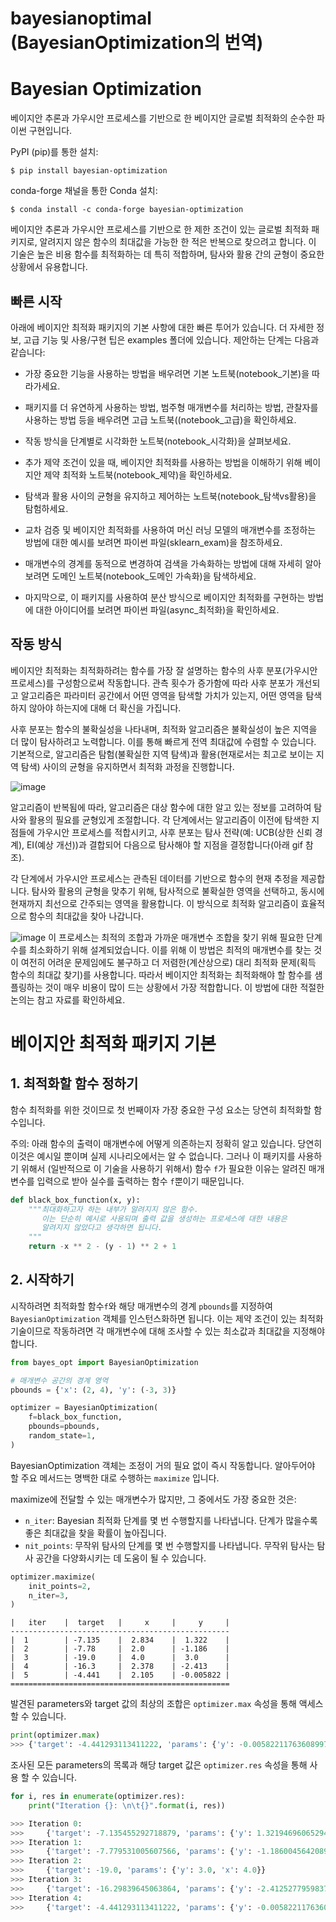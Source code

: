 # bayesianoptimal (BayesianOptimization의 번역)


# Bayesian Optimization

베이지안 추론과 가우시안 프로세스를 기반으로 한 베이지안 글로벌 최적화의 순수한 파이썬 구현입니다.

PyPI (pip)를 통한 설치:

```console
$ pip install bayesian-optimization
```

conda-forge 채널을 통한 Conda 설치:

```console
$ conda install -c conda-forge bayesian-optimization
```

베이지안 추론과 가우시안 프로세스를 기반으로 한 제한 조건이 있는 글로벌 최적화 패키지로, 알려지지 않은 함수의 최대값을 가능한 한 적은 반복으로 찾으려고 합니다. 이 기술은 높은 비용 함수를 최적화하는 데 특히 적합하며, 탐사와 활용 간의 균형이 중요한 상황에서 유용합니다.

## 빠른 시작
아래에 베이지안 최적화 패키지의 기본 사항에 대한 빠른 투어가 있습니다. 더 자세한 정보, 고급 기능 및 사용/구현 팁은 examples 폴더에 있습니다. 제안하는 단계는 다음과 같습니다:

- 가장 중요한 기능을 사용하는 방법을 배우려면 기본 노트북(notebook_기본)을 따라가세요.

- 패키지를 더 유연하게 사용하는 방법, 범주형 매개변수를 처리하는 방법, 관찰자를 사용하는 방법 등을 배우려면 고급 노트북((notebook_고급)을 확인하세요.

- 작동 방식을 단계별로 시각화한 노트북(notebook_시각화)을 살펴보세요.

- 추가 제약 조건이 있을 때, 베이지안 최적화를 사용하는 방법을 이해하기 위해 베이지안 제약 최적화 노트북(notebook_제약)을 확인하세요.

- 탐색과 활용 사이의 균형을 유지하고 제어하는 노트북(notebook_탐색vs활용)을 탐험하세요.

- 교차 검증 및 베이지안 최적화를 사용하여 머신 러닝 모델의 매개변수를 조정하는 방법에 대한 예시를 보려면 파이썬 파일(sklearn_exam)을 참조하세요.

- 매개변수의 경계를 동적으로 변경하여 검색을 가속화하는 방법에 대해 자세히 알아보려면 도메인 노트북(notebook_도메인 가속화)을 탐색하세요.

- 마지막으로, 이 패키지를 사용하여 분산 방식으로 베이지안 최적화를 구현하는 방법에 대한 아이디어를 보려면 파이썬 파일(async_최적화)을 확인하세요.


## 작동 방식
베이지안 최적화는 최적화하려는 함수를 가장 잘 설명하는 함수의 사후 분포(가우시안 프로세스)를 구성함으로써 작동합니다. 관측 횟수가 증가함에 따라 사후 분포가 개선되고 알고리즘은 파라미터 공간에서 어떤 영역을 탐색할 가치가 있는지, 어떤 영역을 탐색하지 않아야 하는지에 대해 더 확신을 가집니다.

사후 분포는 함수의 불확실성을 나타내며, 최적화 알고리즘은 불확실성이 높은 지역을 더 많이 탐사하려고 노력합니다. 이를 통해 빠르게 전역 최대값에 수렴할 수 있습니다. 기본적으로, 알고리즘은 탐험(불확실한 지역 탐색)과 활용(현재로서는 최고로 보이는 지역 탐색) 사이의 균형을 유지하면서 최적화 과정을 진행합니다.

![image](https://github.com/qor6/bayesianoptimal/assets/87318054/271fac58-1e07-43c4-85fc-6dc694ed260a)

알고리즘이 반복됨에 따라, 알고리즘은 대상 함수에 대한 알고 있는 정보를 고려하여 탐사와 활용의 필요를 균형있게 조절합니다. 각 단계에서는 알고리즘이 이전에 탐색한 지점들에 가우시안 프로세스를 적합시키고, 사후 분포는 탐사 전략(예: UCB(상한 신뢰 경계), EI(예상 개선))과 결합되어 다음으로 탐사해야 할 지점을 결정합니다(아래 gif 참조).

각 단계에서 가우시안 프로세스는 관측된 데이터를 기반으로 함수의 현재 추정을 제공합니다. 탐사와 활용의 균형을 맞추기 위해, 탐사적으로 불확실한 영역을 선택하고, 동시에 현재까지 최선으로 간주되는 영역을 활용합니다. 이 방식으로 최적화 알고리즘이 효율적으로 함수의 최대값을 찾아 나갑니다.

![image](https://github.com/qor6/bayesianoptimal/assets/87318054/bdbbf3ae-46a0-4a9a-93c4-a9947cd1f60b)
이 프로세스는 최적의 조합과 가까운 매개변수 조합을 찾기 위해 필요한 단계 수를 최소화하기 위해 설계되었습니다. 이를 위해 이 방법은 최적의 매개변수를 찾는 것이 여전히 어려운 문제임에도 불구하고 더 저렴한(계산상으로) 대리 최적화 문제(획득 함수의 최대값 찾기)를 사용합니다. 따라서 베이지안 최적화는 최적화해야 할 함수를 샘플링하는 것이 매우 비용이 많이 드는 상황에서 가장 적합합니다. 이 방법에 대한 적절한 논의는 참고 자료를 확인하세요.

베이지안 최적화 패키지 기본
===============================================
## 1. 최적화할 함수 정하기
함수 최적화를 위한 것이므로 첫 번째이자 가장 중요한 구성 요소는 당연히 최적화할 함수입니다.

주의: 아래 함수의 출력이 매개변수에 어떻게 의존하는지 정확히 알고 있습니다. 당연히 이것은 예시일 뿐이며 실제 시나리오에서는 알 수 없습니다. 그러나 이 패키지를 사용하기 위해서 (일반적으로 이 기술을 사용하기 위해서) 함수 `f`가 필요한 이유는 알려진 매개변수를 입력으로 받아 실수를 출력하는 함수 `f`뿐이기 때문입니다.

```python
def black_box_function(x, y):
    """최대화하고자 하는 내부가 알려지지 않은 함수.
       이는 단순히 예시로 사용되며 출력 값을 생성하는 프로세스에 대한 내용은
       알려지지 않았다고 생각하면 됩니다.
    """
    return -x ** 2 - (y - 1) ** 2 + 1
```

## 2. 시작하기
시작하려면 최적화할 함수`f`와 해당 매개변수의 경계 `pbounds`를 지정하여 `BayesianOptimization` 객체를 인스턴스화하면 됩니다. 이는 제약 조건이 있는 최적화 기술이므로 작동하려면 각 매개변수에 대해 조사할 수 있는 최소값과 최대값을 지정해야 합니다.
```python
from bayes_opt import BayesianOptimization

# 매개변수 공간의 경계 영역
pbounds = {'x': (2, 4), 'y': (-3, 3)}

optimizer = BayesianOptimization(
    f=black_box_function,
    pbounds=pbounds,
    random_state=1,
)
```
BayesianOptimization 객체는 조정이 거의 필요 없이 즉시 작동합니다. 알아두어야 할 주요 메서드는 명백한 대로 수행하는 `maximize` 입니다.

maximize에 전달할 수 있는 매개변수가 많지만, 그 중에서도 가장 중요한 것은:
- `n_iter`: Bayesian 최적화 단계를 몇 번 수행할지를 나타냅니다. 단계가 많을수록 좋은 최대값을 찾을 확률이 높아집니다.
- `nit_points`: 무작위 탐사의 단계를 몇 번 수행할지를 나타냅니다. 무작위 탐사는 탐사 공간을 다양화시키는 데 도움이 될 수 있습니다.

```python
optimizer.maximize(
    init_points=2,
    n_iter=3,
)
```

    |   iter    |  target   |     x     |     y     |
    -------------------------------------------------
    |  1        | -7.135    |  2.834    |  1.322    |
    |  2        | -7.78     |  2.0      | -1.186    |
    |  3        | -19.0     |  4.0      |  3.0      |
    |  4        | -16.3     |  2.378    | -2.413    |
    |  5        | -4.441    |  2.105    | -0.005822 |
    =================================================



발견된 parameters와 target 값의 최상의 조합은 `optimizer.max` 속성을 통해 액세스할 수 있습니다.
```python
print(optimizer.max)
>>> {'target': -4.441293113411222, 'params': {'y': -0.005822117636089974, 'x': 2.104665051994087}}
```

조사된 모든 parameters의 목록과 해당 target 값은 `optimizer.res` 속성을 통해 사용 할 수 있습니다.
```python
for i, res in enumerate(optimizer.res):
    print("Iteration {}: \n\t{}".format(i, res))

>>> Iteration 0:
>>>     {'target': -7.135455292718879, 'params': {'y': 1.3219469606529488, 'x': 2.8340440094051482}}
>>> Iteration 1:
>>>     {'target': -7.779531005607566, 'params': {'y': -1.1860045642089614, 'x': 2.0002287496346898}}
>>> Iteration 2:
>>>     {'target': -19.0, 'params': {'y': 3.0, 'x': 4.0}}
>>> Iteration 3:
>>>     {'target': -16.29839645063864, 'params': {'y': -2.412527795983739, 'x': 2.3776144540856503}}
>>> Iteration 4:
>>>     {'target': -4.441293113411222, 'params': {'y': -0.005822117636089974, 'x': 2.104665051994087}}
```



